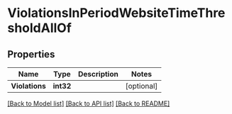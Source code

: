 # ViolationsInPeriodWebsiteTimeThresholdAllOf

## Properties

Name | Type | Description | Notes
------------ | ------------- | ------------- | -------------
**Violations** | **int32** |  | [optional] 

[[Back to Model list]](../README.md#documentation-for-models) [[Back to API list]](../README.md#documentation-for-api-endpoints) [[Back to README]](../README.md)


